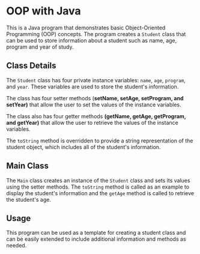 # OOP with Java
This is a Java program that demonstrates basic Object-Oriented Programming (OOP) concepts. 
The program creates a `Student` class that can be used to store information about a student 
such as name, age, program and year of study.

## Class Details
The `Student` class has four private instance variables: `name`, `age`, `program`, and `year`. These variables are used to store the student's information.

The class has four setter methods (**setName, setAge, setProgram, and setYear)** that allow the user to set the values of the instance variables.

The class also has four getter methods **(getName, getAge, getProgram, and getYear)** that allow the user to retrieve the values of the instance variables.

The `toString` method is overridden to provide a string representation of the student object, which includes all of the student's information.

## Main Class
The `Main` class creates an instance of the `Student` class and sets its values using the setter methods. The `toString` method is called as an example to display the student's information and the `getAge` method is called to retrieve the student's age.

## Usage
This program can be used as a template for creating a student class and can be easily extended to include additional information and methods as needed.